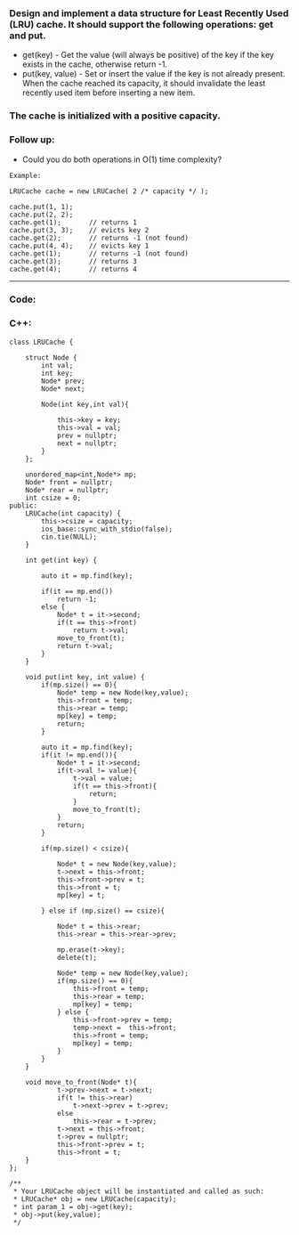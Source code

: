 ### Design and implement a data structure for Least Recently Used (LRU) cache. It should support the following operations: get and put.

- get(key) - Get the value (will always be positive) of the key if the key exists in the cache, otherwise return -1.
- put(key, value) - Set or insert the value if the key is not already present. When the cache reached its capacity, it should invalidate the least recently used item before inserting a new item.

### The cache is initialized with a positive capacity.

### Follow up:
- Could you do both operations in O(1) time complexity?

```
Example:

LRUCache cache = new LRUCache( 2 /* capacity */ );

cache.put(1, 1);
cache.put(2, 2);
cache.get(1);       // returns 1
cache.put(3, 3);    // evicts key 2
cache.get(2);       // returns -1 (not found)
cache.put(4, 4);    // evicts key 1
cache.get(1);       // returns -1 (not found)
cache.get(3);       // returns 3
cache.get(4);       // returns 4
```

---

### Code:

### C++:

```
class LRUCache {

    struct Node {
        int val;
        int key;
        Node* prev;
        Node* next;
        
        Node(int key,int val){
            
            this->key = key;
            this->val = val;
            prev = nullptr;
            next = nullptr;
        }
    };
    
    unordered_map<int,Node*> mp;
    Node* front = nullptr;
    Node* rear = nullptr;
    int csize = 0;
public:
    LRUCache(int capacity) {
        this->csize = capacity;
        ios_base::sync_with_stdio(false);
        cin.tie(NULL);
    }
    
    int get(int key) {
        
        auto it = mp.find(key);
        
        if(it == mp.end())
            return -1;
        else {
            Node* t = it->second;
            if(t == this->front)
                return t->val;
            move_to_front(t);
            return t->val;
        }
    }
    
    void put(int key, int value) {
        if(mp.size() == 0){
            Node* temp = new Node(key,value);
            this->front = temp;
            this->rear = temp;
            mp[key] = temp;
            return;
        }
        
        auto it = mp.find(key);
        if(it != mp.end()){
            Node* t = it->second;
            if(t->val != value){
                t->val = value;
                if(t == this->front){
                    return;
                }
                move_to_front(t);
            }
            return;
        }
        
        if(mp.size() < csize){
            
            Node* t = new Node(key,value);
            t->next = this->front;
            this->front->prev = t;
            this->front = t;
            mp[key] = t;
            
        } else if (mp.size() == csize){
            
            Node* t = this->rear;
            this->rear = this->rear->prev;
            
            mp.erase(t->key);
            delete(t);
            
            Node* temp = new Node(key,value);
            if(mp.size() == 0){
                this->front = temp;
                this->rear = temp;
                mp[key] = temp;
            } else {
                this->front->prev = temp;
                temp->next =  this->front;
                this->front = temp;
                mp[key] = temp;
            }
        }
    }
    
    void move_to_front(Node* t){
            t->prev->next = t->next;
            if(t != this->rear)
                t->next->prev = t->prev;
            else 
                this->rear = t->prev;
            t->next = this->front;
            t->prev = nullptr;
            this->front->prev = t;
            this->front = t;
    }
};

/**
 * Your LRUCache object will be instantiated and called as such:
 * LRUCache* obj = new LRUCache(capacity);
 * int param_1 = obj->get(key);
 * obj->put(key,value);
 */
```
